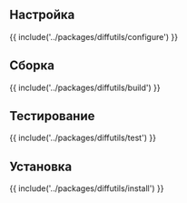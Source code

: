 <pkg :name="'diffutils'" instsize showsbu2></pkg>

## Настройка

{{ include('../packages/diffutils/configure') }}

## Сборка

{{ include('../packages/diffutils/build') }}

## Тестирование

{{ include('../packages/diffutils/test') }}

## Установка

{{ include('../packages/diffutils/install') }}


